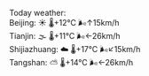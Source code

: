 Today weather:  
Beijing: ☀️   🌡️+12°C 🌬️↑15km/h  
Tianjin: 🌫  🌡️+11°C 🌬️←26km/h  
Shijiazhuang: ☁️   🌡️+17°C 🌬️↙15km/h  
Tangshan: ⛅️  🌡️+14°C 🌬️←26km/h  
